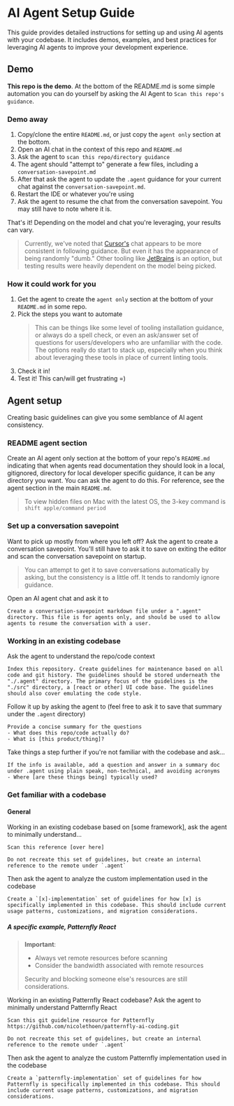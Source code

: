 # AI Agent Setup Guide

This guide provides detailed instructions for setting up and using AI agents with your codebase. It includes demos, examples, and best practices for leveraging AI agents to improve your development experience.

## Demo

**This repo is the demo**. At the bottom of the README.md is some simple automation you can do yourself by asking the AI Agent to `Scan this repo's guidance`.

### Demo away

1. Copy/clone the entire `README.md`, or just copy the `agent only` section at the bottom.
2. Open an AI chat in the context of this repo and `README.md`
3. Ask the agent to `scan this repo/directory guidance`
4. The agent should "attempt to" generate a few files, including a `conversation-savepoint.md`
5. After that ask the agent to update the `.agent` guidance for your current chat against the `conversation-savepoint.md`.
6. Restart the IDE or whatever you're using
7. Ask the agent to resume the chat from the conversation savepoint. You may still have to note where it is.

That's it! Depending on the model and chat you're leveraging, your results can vary.

> Currently, we've noted that [Cursor's](https://cursor.com/?from=home) chat appears to be more consistent in following guidance. But even it has the appearance of being randomly "dumb." Other tooling like [JetBrains](https://www.jetbrains.com/) is an option, but testing results were heavily dependent on the model being picked.

### How it could work for you

1. Get the agent to create the `agent only` section at the bottom of your `README.md` in some repo.
2. Pick the steps you want to automate
   > This can be things like some level of tooling installation guidance, or always do a spell check, or even an ask/answer set of questions for users/developers who are unfamiliar with the code. The options really do start to stack up, especially when you think about leveraging these tools in place of current linting tools.
3. Check it in!
4. Test it! This can/will get frustrating =)

## Agent setup

Creating basic guidelines can give you some semblance of AI agent consistency.

### README agent section

Create an AI agent only section at the bottom of your repo's `README.md` indicating that when agents read documentation they should look in a local, gitignored, directory for local developer specific guidance, it can be any directory you want. You can ask the agent to do this. For reference, see the agent section in the main `README.md`.

> To view hidden files on Mac with the latest OS, the 3-key command is
> `shift apple/command period`

### Set up a conversation savepoint

Want to pick up mostly from where you left off? Ask the agent to create a conversation savepoint. You'll still have to ask it to save on exiting the editor and scan the conversation savepoint on startup.

> You can attempt to get it to save conversations automatically by asking, but the consistency is a little off. It tends to randomly ignore guidance.

Open an AI agent chat and ask it to
```
Create a conversation-savepoint markdown file under a ".agent" directory. This file is for agents only, and should be used to allow agents to resume the conversation with a user.
```

### Working in an existing codebase

Ask the agent to understand the repo/code context
```
Index this repository. Create guidelines for maintenance based on all code and git history. The guidelines should be stored underneath the "./.agent" directory. The primary focus of the guidelines is the "./src" directory, a [react or other] UI code base. The guidelines should also cover emulating the code style.
```

Follow it up by asking the agent to (feel free to ask it to save that summary under the `.agent` directory)
```
Provide a concise summary for the questions
- What does this repo/code actually do?
- What is [this product/thing]?
```

Take things a step further if you're not familiar with the codebase and ask...
```
If the info is available, add a question and answer in a summary doc under .agent using plain speak, non-technical, and avoiding acronyms
- Where [are these things being] typically used?
```

### Get familiar with a codebase

#### General

Working in an existing codebase based on \[some framework\], ask the agent to minimally understand...
```
Scan this reference [over here]

Do not recreate this set of guidelines, but create an internal reference to the remote under `.agent`
```

Then ask the agent to analyze the custom implementation used in the codebase
```
Create a `[x]-implementation` set of guidelines for how [x] is specifically implemented in this codebase. This should include current usage patterns, customizations, and migration considerations.
```

##### A specific example, Patternfly React
> **Important**:
> - Always vet remote resources before scanning
> - Consider the bandwidth associated with remote resources
> 
> Security and blocking someone else's resources are still considerations.

Working in an existing Patternfly React codebase? Ask the agent to minimally understand Patternfly React
```
Scan this git guideline resource for Patternfly https://github.com/nicolethoen/patternfly-ai-coding.git 

Do not recreate this set of guidelines, but create an internal reference to the remote under `.agent`
```

Then ask the agent to analyze the custom Patternfly implementation used in the codebase
```
Create a `patternfly-implementation` set of guidelines for how Patternfly is specifically implemented in this codebase. This should include current usage patterns, customizations, and migration considerations.
```
